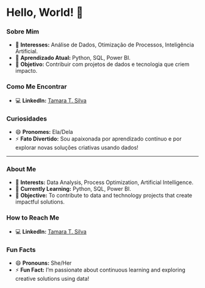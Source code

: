 # Hello, World! 👋  

### Sobre Mim  
- 👀 **Interesses:** Análise de Dados, Otimização de Processos, Inteligência Artificial.  
- 🌱 **Aprendizado Atual:** Python, SQL, Power BI.  
- 💼 **Objetivo:** Contribuir com projetos de dados e tecnologia que criem impacto.  

### Como Me Encontrar  
- 💻 **LinkedIn:** [Tamara T. Silva](https://www.linkedin.com/in/tamaratsilva)  

### Curiosidades  
- 😄 **Pronomes:** Ela/Dela  
- ⚡ **Fato Divertido:** Sou apaixonada por aprendizado contínuo e por explorar novas soluções criativas usando dados!  

----------
### About Me  
- 👀 **Interests:** Data Analysis, Process Optimization, Artificial Intelligence.  
- 🌱 **Currently Learning:** Python, SQL, Power BI.  
- 💼 **Objective:** To contribute to data and technology projects that create impactful solutions.  

### How to Reach Me  
 - 💻 **LinkedIn:** [Tamara T. Silva](https://www.linkedin.com/in/tamaratsilva)  

### Fun Facts  
- 😄 **Pronouns:** She/Her  
- ⚡ **Fun Fact:** I’m passionate about continuous learning and exploring creative solutions using data!  

<!---
tamaratsilva/tamaratsilva is a ✨ special ✨ repository because its `README.md` (this file) appears on your GitHub profile.
You can click the Preview link to take a look at your changes.
--->
